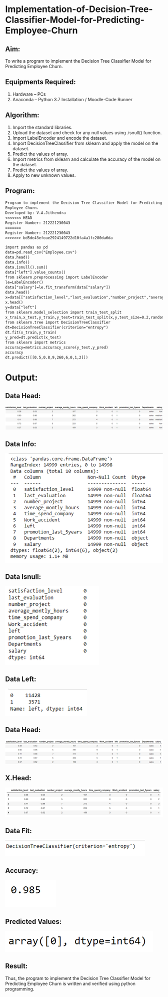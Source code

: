 # Implementation-of-Decision-Tree-Classifier-Model-for-Predicting-Employee-Churn

## Aim:
To write a program to implement the Decision Tree Classifier Model for Predicting Employee Churn.

## Equipments Required:
1. Hardware – PCs
2. Anaconda – Python 3.7 Installation / Moodle-Code Runner

## Algorithm:
1. Import the standard libraries.
2. Upload the dataset and check for any null values using .isnull() function.
3. Import LabelEncoder and encode the dataset. 
4. Import DecisionTreeClassifier from sklearn and apply the model on the dataset.
5. Predict the values of array.
6. Import metrics from sklearn and calculate the accuracy of the model on the dataset.
7. Predict the values of array.
8. Apply to new unknown values.

## Program:
~~~
Program to implement the Decision Tree Classifier Model for Predicting Employee Churn.
Developed by: V.A.Jithendra
<<<<<<< HEAD
Register Number: 212221230043  
=======
Register Number: 212221230043
>>>>>>> bd5de43efeae2924149722d10fa4a1fc280da6da
~~~
~~~
import pandas as pd
data=pd.read_csv("Employee.csv")
data.head()
data.info()
data.isnull().sum()
data["left"].value_counts()
from sklearn.preprocessing import LabelEncoder
le=LabelEncoder()
data["salary"]=le.fit_transform(data["salary"])
data.head()
x=data[["satisfaction_level","last_evaluation","number_project","average_montly_hours","time_spend_company","Work_accident","promotion_last_5years","salary"]]
x.head()
y=data["left"]
from sklearn.model_selection import train_test_split
x_train,x_test,y_train,y_test=train_test_split(x,y,test_size=0.2,random_state=100)
from sklearn.tree import DecisionTreeClassifier
dt=DecisionTreeClassifier(criterion="entropy")
dt.fit(x_train,y_train)
y_pred=dt.predict(x_test)
from sklearn import metrics   
accuracy=metrics.accuracy_score(y_test,y_pred)
accuracy
dt.predict([[0.5,0.8,9,260,6,0,1,2]])
~~~
# Output:

## Data Head:

![output](./img/1.png)

## Data Info:

![output](./img/2.png)

## Data Isnull:

![output](./img/3.png)

## Data Left:

![output](./img/4.png)

## Data Head:

![output](./img/5.png)

## X.Head:

![output](./img/6.png)

## Data Fit:

![output](./img/7.png)

## Accuracy:

![output](./img/8.png)

## Predicted Values:

![output](./img/9.png)

## Result:
Thus, the program to implement the  Decision Tree Classifier Model for Predicting Employee Churn is written and verified using python programming.
